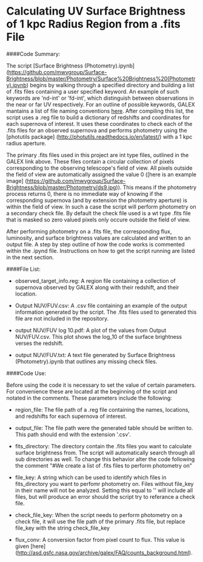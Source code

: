# Calculating UV Surface Brightness of 1 kpc Radius Region from a .fits File

####Code Summary:

The script [Surface Brightness (Photometry).ipynb] (https://github.com/mwvgroup/Surface-Brightness/blob/master/Photometry/Surface%20Brightness%20(Photometry).ipynb) begins by walking through a specified directory and building a list of .fits files containing a user specified keyword. An example of such keywords are 'nd-int' or 'fd-int', which distinguish between observations in the near or far UV respectively. For an outline of possible keywords, GALEX mantains a list of file naming conventions [here](http://galex.stsci.edu/gr6/?page=ddfaq). After compiling this list, the script uses a .reg file to build a dictionary of redshifts and coordinates for each supernova of interest. It uses these coordinates to check each of the .fits files for an observed supernova and performs photometry using the [photutils package] (http://photutils.readthedocs.io/en/latest/) with a 1 kpc radius aperture. 

The primary .fits files used in this project are int type files, outlined in the GALEX link above. These files contain a circular collection of pixels corresponding to the observing telescope's field of view. All pixels outside the field of view are automatically assigned the value 0 ([here is an example image] (https://github.com/mwvgroup/Surface-Brightness/blob/master/Photometry/ds9.jpg)). This means if the photometry process returns 0, there is no immediate way of knowing if the corresponding supernova (and by extension the photometry aperture) is within the field of view. In such a case the script will perform photometry on a secondary check file. By default the check file used is a wt type .fits file that is masked so zero valued pixels only occure outside the field of view.

After performing photometry on a .fits file, the corresponding flux, luminosity, and surface brightness values are calculated and written to an output file.  A step by step outline of how the code works is commented within the .ipynd file. Instructions on how to get the script running are listed in the next section.


####File List:

* observed_target_info.reg: A region file containing a collection of supernova observed by GALEX along with their redshift, and their location.

* Output NUV/FUV.csv: A .csv file containing an example of the output information generated by the script. The .fits files used to generated this file are not included in the repository.

* output NUV/FUV log 10.pdf: A plot of the values from Output NUV/FUV.csv. This plot shows the log_10 of the surface brightness verses the redshift.

* output NUV/FUV.txt: A text file generated by Surface Brightness (Photometry).ipynb that outlines any missing check files.

####Code Use:

Before using the code it is necessary to set the value of certain parameters. For convenience these are located at the beginning of the script and notated in the comments. These parameters include the following:

* region_file: The file path of a .reg file containing the names, locations, and redshifts for each supernova of interest.

* output_file: The file path were the generated table should be written to. This path should end with the extension '.csv'.

* fits_directory: The directory contain the .fits files you want to calculate surface brightness from. The script will automatically search through all sub directories as well. To change this behavior alter the code following the comment "#We create a list of .fits files to perform photometry on"

* file_key: A string which can be used to identify which files in fits_directory you want to perfomr photometry on. Files without file_key in their name will not be analyzed. Setting this equal to '' will include all files, but will produce an error should the script try to referance a check file.

* check_file_key: When the script needs to perform photometry on a check file, it will use the file path of the primary .fits file, but replace file_key with the string check_file_key

* flux_conv: A conversion factor from pixel count to flux. This value is given [here] (http://asd.gsfc.nasa.gov/archive/galex/FAQ/counts_background.html).


